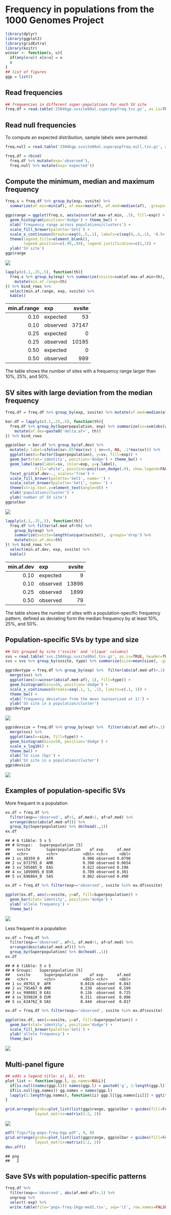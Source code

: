 Frequency in populations from the 1000 Genomes Project
================

``` r
library(dplyr)
library(ggplot2)
library(gridExtra)
library(knitr)
winsor <- function(x, u){
  if(any(x>u)) x[x>u] = u
  x
}
## list of figures
ggp = list()
```

## Read frequencies

``` r
## frequencies in different super-populations for each SV site
freq.df = read.table('2504kgp.svsite80al.superpopfreq.tsv.gz', as.is=TRUE, header=TRUE)
```

## Read null frequencies

To compute an expected distribution, sample labels were permuted.

``` r
freq.null = read.table('2504kgp.svsite80al.superpopfreq.null.tsv.gz', as.is=TRUE, header=TRUE)

freq.df = rbind(
  freq.df %>% mutate(exp='observed'),
  freq.null %>% mutate(exp='expected'))
```

## Compute the minimum, median and maximum frequency

``` r
freq.s = freq.df %>% group_by(exp, svsite) %>%
  summarize(af.min=min(af), af.max=max(af), af.med=median(af), .groups='drop')

ggp$range = ggplot(freq.s, aes(winsor(af.max-af.min, .5), fill=exp)) +
  geom_histogram(position='dodge') + theme_bw() +
  xlab('frequency range across populations/clusters') +
  scale_fill_brewer(palette='Set1') +
  scale_x_continuous(breaks=seq(0,.5,.1), labels=c(seq(0,.4,.1), '0.5+')) + 
  theme(legend.title=element_blank(),
        legend.position=c(.99,.99), legend.justification=c(1,1)) + 
  ylab('SV site')
ggp$range
```

![](pops-freq-1kgp_files/figure-gfm/freqmmm-1.png)<!-- -->

``` r
lapply(c(.1,.25,.5), function(th){
  freq.s %>% group_by(exp) %>% summarize(svsite=sum(af.max-af.min>th), .groups='drop') %>% 
    mutate(min.af.range=th)
}) %>% bind_rows %>%
  select(min.af.range, exp, svsite) %>%
  kable()
```

| min.af.range | exp      | svsite |
| -----------: | :------- | -----: |
|         0.10 | expected |     53 |
|         0.10 | observed |  37147 |
|         0.25 | expected |      0 |
|         0.25 | observed |  10185 |
|         0.50 | expected |      0 |
|         0.50 | observed |    989 |

The table shows the number of sites with a frequency range larger than
10%, 25%, and 50%.

## SV sites with large deviation from the median frequency

``` r
freq.df = freq.df %>% group_by(exp, svsite) %>% mutate(af.med=median(af))

bar.df = lapply(c(.1,.25,.5), function(th){
  freq.df %>% group_by(Superpopulation, exp) %>% summarize(sv=sum(abs(af.med-af)>th), .groups='drop') %>% 
    mutate(af.dev=paste0('delta.af>', th))
}) %>% bind_rows

ggp$olbar = bar.df %>% group_by(af.dev) %>%
  mutate(y.label=ifelse(sv>.05*max(sv) | sv==0, NA, .1*max(sv))) %>% 
  ggplot(aes(x=factor(Superpopulation), y=sv, fill=exp)) + 
  geom_bar(stat='identity', position='dodge') + theme_bw() +
  geom_label(aes(label=sv, color=exp, y=y.label),
             fill='white', position=position_dodge(.9), show.legend=FALSE) + 
  facet_grid(af.dev~., scales='free') + 
  scale_fill_brewer(palette='Set1', name='') + 
  scale_color_brewer(palette='Set1', name='') +
  theme(strip.text.y=element_text(angle=0)) + 
  xlab('population/cluster') +
  ylab('number of SV site')
ggp$olbar
```

![](pops-freq-1kgp_files/figure-gfm/popspec-1.png)<!-- -->

``` r
lapply(c(.1,.25,.5), function(th){
  freq.df %>% filter(af.med-af>th) %>%
    group_by(exp) %>%
    summarize(svsite=length(unique(svsite)), .groups='drop') %>% 
    mutate(min.af.dev=th)
}) %>% bind_rows %>%
  select(min.af.dev, exp, svsite) %>%
  kable()
```

| min.af.dev | exp      | svsite |
| ---------: | :------- | -----: |
|       0.10 | expected |      9 |
|       0.10 | observed |  13896 |
|       0.25 | observed |   1899 |
|       0.50 | observed |     79 |

The table shows the number of sites with a population-specific frequency
pattern, defined as deviating form the median frequency by at least 10%,
25%, and 50%.

## Population-specific SVs by type and size

``` r
## SVs grouped by site ('svsite' and 'clique' columns)
svs = read.table('svs.2504kgp.svsite80al.tsv.gz', as.is=TRUE, header=TRUE)
svs = svs %>% group_by(svsite, type) %>% summarize(size=mean(size), .groups='drop')

ggp$devtype = freq.df %>% group_by(exp) %>%  filter(abs(af.med-af)>.1) %>% 
  merge(svs) %>%
  ggplot(aes(x=winsor(abs(af.med-af), 1), fill=type)) +
  geom_histogram(bins=50, position='dodge') +
  scale_x_continuous(breaks=seq(.1, 1, .1), limits=c(.1, 1)) + 
  theme_bw() +
  xlab('frequency deviation from the mean (winsorized at 1)') +
  ylab('SV site in a population/cluster')
ggp$devtype
```

![](pops-freq-1kgp_files/figure-gfm/popspec_type_size-1.png)<!-- -->

``` r
ggp$devsize = freq.df %>% group_by(exp) %>%  filter(abs(af.med-af)>.1) %>% 
  merge(svs) %>%
  ggplot(aes(x=size, fill=type)) +
  geom_histogram(bins=50, position='dodge') +
  scale_x_log10() + 
  theme_bw() +
  xlab('SV size (bp)') +
  ylab('SV site in a population/cluster')
ggp$devsize
```

![](pops-freq-1kgp_files/figure-gfm/popspec_type_size-2.png)<!-- -->

## Examples of population-specific SVs

More frequent in a population

``` r
ex.df = freq.df %>%
  filter(exp=='observed', af<1, af.med<1, af>af.med) %>% 
  arrange(desc(abs(af.med-af))) %>%
  group_by(Superpopulation) %>% do(head(.,1))
ex.df
```

    ## # A tibble: 5 x 5
    ## # Groups:   Superpopulation [5]
    ##   svsite       Superpopulation    af exp      af.med
    ##   <chr>        <chr>           <dbl> <chr>     <dbl>
    ## 1 sv_48359_0   AFR             0.906 observed 0.0798
    ## 2 sv_673793_0  AMR             0.390 observed 0.0654
    ## 3 sv_595085_0  EAS             0.822 observed 0.198 
    ## 4 sv_1899095_0 EUR             0.789 observed 0.301 
    ## 5 sv_696864_0  SAS             0.862 observed 0.490

``` r
ex.df = freq.df %>% filter(exp=='observed', svsite %in% ex.df$svsite)

ggplot(ex.df, aes(x=svsite, y=af, fill=Superpopulation)) +
  geom_bar(stat='identity', position='dodge') +
  ylab('allele frequency') + 
  theme_bw()
```

![](pops-freq-1kgp_files/figure-gfm/ex_freq-1.png)<!-- -->

Less frequent in a population

``` r
ex.df = freq.df %>%
  filter(exp=='observed', af<1, af.med<1, af<af.med) %>% 
  arrange(desc(abs(af.med-af))) %>%
  group_by(Superpopulation) %>% do(head(.,1))
ex.df
```

    ## # A tibble: 5 x 5
    ## # Groups:   Superpopulation [5]
    ##   svsite      Superpopulation     af exp      af.med
    ##   <chr>       <chr>            <dbl> <chr>     <dbl>
    ## 1 sv_49763_0  AFR             0.0416 observed  0.843
    ## 2 sv_795467_0 AMR             0.239  observed  0.599
    ## 3 sv_990881_0 EAS             0.126  observed  0.725
    ## 4 sv_939820_0 EUR             0.311  observed  0.806
    ## 5 sv_634762_0 SAS             0.444  observed  0.817

``` r
ex.df = freq.df %>% filter(exp=='observed', svsite %in% ex.df$svsite)

ggplot(ex.df, aes(x=svsite, y=af, fill=Superpopulation)) +
  geom_bar(stat='identity', position='dodge') +
  scale_fill_brewer(palette='Set1') + 
  ylab('allele frequency') + 
  theme_bw()
```

![](pops-freq-1kgp_files/figure-gfm/ex_rare-1.png)<!-- -->

## Multi-panel figure

``` r
## adds a legend title: a), b), etc
plot_list <- function(ggp.l, gg.names=NULL){
  if(is.null(names(ggp.l))) names(ggp.l) = paste0('g', 1:length(ggp.l))
  if(is.null(gg.names)) gg.names = names(ggp.l)
  lapply(1:length(gg.names), function(ii) ggp.l[[gg.names[ii]]] + ggtitle(paste0(LETTERS[ii], ')')))
}

grid.arrange(grobs=plot_list(list(ggp$range, ggp$olbar + guides(fill=FALSE))),
             layout_matrix=matrix(1:2, 2))
```

![](pops-freq-1kgp_files/figure-gfm/fig-1.png)<!-- -->

``` r
pdf('figs/fig-pops-freq-kgp.pdf', 8, 8)
grid.arrange(grobs=plot_list(list(ggp$range, ggp$olbar + guides(fill=FALSE))),
             layout_matrix=matrix(1:2, 2))
dev.off()
```

    ## png 
    ##   2

## Save SVs with population-specific patterns

``` r
freq.df %>%
  filter(exp=='observed', abs(af.med-af)>.1) %>%
  ungroup %>% 
  select(-exp) %>% 
  write.table(file='pops-freq-1kgp-med1.tsv', sep='\t', row.names=FALSE, quote=FALSE)
```
